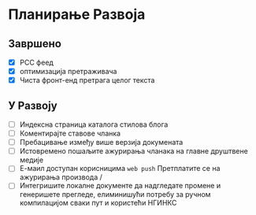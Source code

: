 # Планирање Развоја

## Завршено

- [x] РСС феед
- [x] оптимизација претраживача
- [x] Чиста фронт-енд претрага целог текста

## У Развоју

- [ ] Индексна страница каталога стилова блога
- [ ] Коментирајте ставове чланка
- [ ] Пребацивање између више верзија докумената
- [ ] Истовремено пошаљите ажурирања чланака на главне друштвене медије
- [ ] Е-маил доступан корисницима `web push` Претплатите се на ажурирања производа /
- [ ] Интегришите локалне документе да надгледате промене и генеришете прегледе, елиминишући потребу за ручном компилацијом сваки пут и користећи НГИНКС